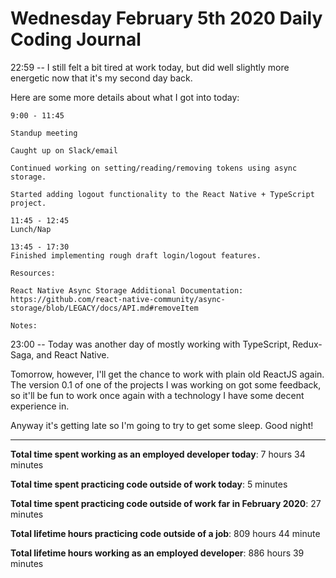 # Wednesday February 5th 2020 Daily Coding Journal

22:59 -- I still felt a bit tired at work today, but did well slightly more energetic now that it's my second day back.

Here are some more details about what I got into today:
```
9:00 - 11:45

Standup meeting

Caught up on Slack/email

Continued working on setting/reading/removing tokens using async storage.

Started adding logout functionality to the React Native + TypeScript project.

11:45 - 12:45
Lunch/Nap

13:45 - 17:30
Finished implementing rough draft login/logout features.

Resources:

React Native Async Storage Additional Documentation: https://github.com/react-native-community/async-storage/blob/LEGACY/docs/API.md#removeItem

Notes:
```

23:00 -- Today was another day of mostly working with TypeScript, Redux-Saga, and React Native.

Tomorrow, however, I'll get the chance to work with plain old ReactJS again. The version 0.1 of one of the projects I was working on got some feedback, so it'll be fun to work once again with a technology I have some decent experience in.

Anyway it's getting late so I'm going to try to get some sleep. Good night!
___
**Total time spent working as an employed developer today**: 7 hours 34 minutes

**Total time spent practicing code outside of work today**: 5 minutes

**Total time spent practicing code outside of work far in February 2020**: 27 minutes

**Total lifetime hours practicing code outside of a job**: 809 hours 44 minute

**Total lifetime hours working as an employed developer**: 886 hours 39 minutes